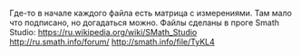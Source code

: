 Где-то в начале каждого файла есть матрица с измерениями.
Там мало что подписано, но догадаться можно.
Файлы сделаны в проге Smath Studio:
https://ru.wikipedia.org/wiki/SMath_Studio
http://ru.smath.info/forum/
http://smath.info/file/TyKL4
